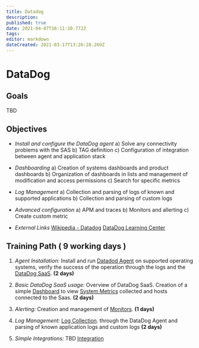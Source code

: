 ```yaml
---
title: Datadog
description: 
published: true
date: 2021-04-07T16:11:10.772Z
tags: 
editor: markdown
dateCreated: 2021-03-17T13:26:28.269Z
---
```


# DataDog
## **Goals**
TBD


## **Objectives**
- *Install and configure the DataDog agent*
	a) Solve any connectivity problems with the SAS
	b) TAG definition
	c) Configuration of integration between agent and application stack

- *Dashboarding*
	a) Creation of systems dashboards and product dashboards
	b) Organization of dashboards in lists and management of modification and access permissions
	c) Search for specific metrics

- *Log Management*
	a) Collection and parsing of logs of known and supported applications
	b) Collection and parsing of custom logs

- *Advanced configuration*
	a) APM and traces
	b) Monitors and allerting
	c) Create custom metric
  
- *External Links*
	[Wikipedia - Datadog](https://en.wikipedia.org/wiki/Datadog)
	[DataDog Learning Center](https://learn.datadoghq.com/)
  
## Training Path ( 9 working days )

1. *Agent Installation:*
Install and run [Datadod Agent](https://docs.datadoghq.com/agent/) on supported operating systems, verify the success of the operation through the logs and the [DataDog SaaS](https://app.datadoghq.eu/). **(2 days)**

2. *Basic DataDog SaaS usage:*
Overview of DataDog SaaS. Creation of a simple [Dashboard](https://docs.datadoghq.com/dashboards/) to view [System Metrics](https://docs.datadoghq.com/integrations/system/) collected and hosts connected to the Saas. **(2 days)**

3. *Alerting:*
Creation and management of [Monitors](https://docs.datadoghq.com/monitors/). **(1 days)**

4. *Log Management:*
[Log Collection](https://docs.datadoghq.com/logs/log_collection/?tab=host). through the DataDog Agent and parsing of known application logs and custom logs  **(2 days)**

5. *Simple Integrations:*
TBD [Integration](https://docs.datadoghq.com/getting_started/integrations/)



